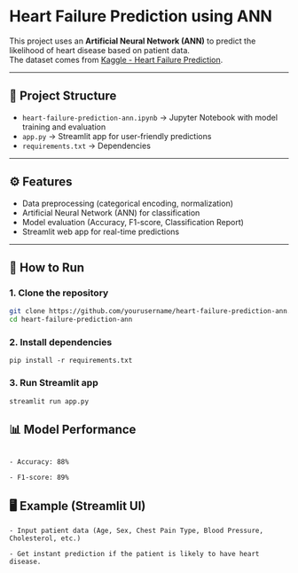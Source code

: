 # Heart Failure Prediction using ANN

This project uses an **Artificial Neural Network (ANN)** to predict the likelihood of heart disease based on patient data.  
The dataset comes from [Kaggle - Heart Failure Prediction](https://www.kaggle.com/datasets/fedesoriano/heart-failure-prediction).

---

## 📌 Project Structure
- `heart-failure-prediction-ann.ipynb` → Jupyter Notebook with model training and evaluation  
- `app.py` → Streamlit app for user-friendly predictions  
- `requirements.txt` → Dependencies  

---

## ⚙️ Features
- Data preprocessing (categorical encoding, normalization)
- Artificial Neural Network (ANN) for classification
- Model evaluation (Accuracy, F1-score, Classification Report)
- Streamlit web app for real-time predictions

---

## 🚀 How to Run
### 1. Clone the repository
```bash
git clone https://github.com/yourusername/heart-failure-prediction-ann.git
cd heart-failure-prediction-ann
```
### 2. Install dependencies
```
pip install -r requirements.txt
```
### 3. Run Streamlit app
```
streamlit run app.py

```
## 📊 Model Performance

```

- Accuracy: 88%

- F1-score: 89%

```
## 🖥️ Example (Streamlit UI)
```
- Input patient data (Age, Sex, Chest Pain Type, Blood Pressure, Cholesterol, etc.)

- Get instant prediction if the patient is likely to have heart disease.
```